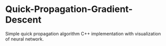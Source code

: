 # Quick-Propagation-Gradient-Descent
Simple quick propagation algorithm C++ implementation with visualization of neural network.
